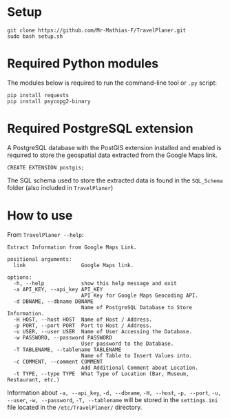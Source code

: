 # Setup

```
git clone https://github.com/Mr-Mathias-F/TravelPlaner.git
sudo bash setup.sh
```

# Required Python modules

The modules below is required to run the command-line tool or `.py` script:

```
pip install requests
pip install psycopg2-binary
```

# Required PostgreSQL extension

A PostgreSQL database with the PostGIS extension installed and enabled is required to store the geospatial data extracted from the Google Maps link.

```
CREATE EXTENSION postgis;
```

The SQL schema used to store the extracted data is found in the `SQL_Schema` folder (also included in `TravelPlaner`)

# How to use

From `TravelPlaner --help`:

```
Extract Information from Google Maps Link.

positional arguments:
  link                  Google Maps link.

options:
  -h, --help            show this help message and exit
  -a API_KEY, --api_key API_KEY
                        API Key for Google Maps Geocoding API.
  -d DBNAME, --dbname DBNAME
                        Name of PostgreSQL Database to Store Information.
  -H HOST, --host HOST  Name of Host / Address.
  -p PORT, --port PORT  Port to Host / Address.
  -u USER, --user USER  Name of User Accessing the Database.
  -w PASSWORD, --password PASSWORD
                        User password to the Database.
  -T TABLENAME, --tablename TABLENAME
                        Name of Table to Insert Values into.
  -c COMMENT, --comment COMMENT
                        Add Additional Comment about Location.
  -t TYPE, --type TYPE  What Type of Location (Bar, Museum, Restaurant, etc.)
```
Information about `-a, --api_key`, `-d, --dbname`, `-H, --host`, `-p, --port`, `-u, --user`, `-w, --password`, `-T, --tablename` will be stored in the `settings.ini` file located in the `/etc/TravelPlaner/` directory.
